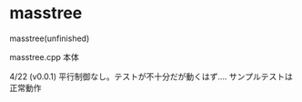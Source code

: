 # masstree
masstree(unfinished)


masstree.cpp 本体

4/22
(v0.0.1)
平行制御なし。テストが不十分だが動くはず.... サンプルテストは正常動作
